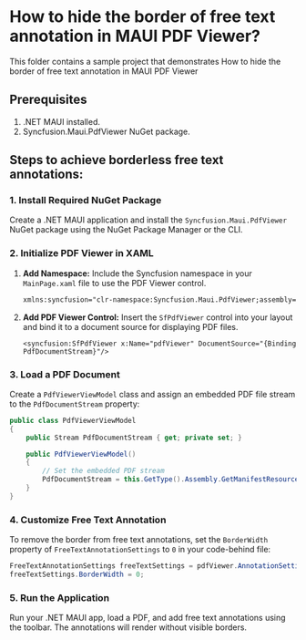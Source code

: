# How to hide the border of free text annotation in MAUI PDF Viewer?

This folder contains a sample project that demonstrates How to hide the border of free text annotation in MAUI PDF Viewer

## Prerequisites
1. .NET MAUI installed.
2. Syncfusion.Maui.PdfViewer NuGet package.

## Steps to achieve borderless free text annotations:

### 1. Install Required NuGet Package

Create a .NET MAUI application and install the `Syncfusion.Maui.PdfViewer` NuGet package using the NuGet Package Manager or the CLI.

### 2. Initialize PDF Viewer in XAML

1. **Add Namespace:**
   Include the Syncfusion namespace in your `MainPage.xaml` file to use the PDF Viewer control.

   ```xml
   xmlns:syncfusion="clr-namespace:Syncfusion.Maui.PdfViewer;assembly=Syncfusion.Maui.PdfViewer"
   ```

2. **Add PDF Viewer Control:**
   Insert the `SfPdfViewer` control into your layout and bind it to a document source for displaying PDF files.

   ```xaml
   <syncfusion:SfPdfViewer x:Name="pdfViewer" DocumentSource="{Binding PdfDocumentStream}"/>
   ```

### 3. Load a PDF Document

Create a `PdfViewerViewModel` class and assign an embedded PDF file stream to the `PdfDocumentStream` property:

```csharp
public class PdfViewerViewModel
{
    public Stream PdfDocumentStream { get; private set; }

    public PdfViewerViewModel()
    {
        // Set the embedded PDF stream
        PdfDocumentStream = this.GetType().Assembly.GetManifestResourceStream("HideFreeTextBorder.Assets.PDF_Succinctly1.pdf");
    }
}
```

### 4. Customize Free Text Annotation

To remove the border from free text annotations, set the `BorderWidth` property of `FreeTextAnnotationSettings` to `0` in your code-behind file:

```csharp
FreeTextAnnotationSettings freeTextSettings = pdfViewer.AnnotationSettings.FreeText;
freeTextSettings.BorderWidth = 0;
```

### 5. Run the Application

Run your .NET MAUI app, load a PDF, and add free text annotations using the toolbar. The annotations will render without visible borders.